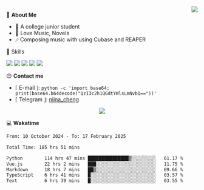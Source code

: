 <a href="#">
    <img align="right" src="https://github-readme-stats-tau-lilac-25.vercel.app/api?username=irorange27&count_private=true&show_icons=true&theme=transparent" />
</a>

💭 **About Me**

- 🏫 A college junior student
- 🍕 Love Music, Novels
- 🎶 Composing music with using Cubase and REAPER


🚀 Skills

![](https://img.shields.io/badge/-python-3e74a2?style=for-the-badge&logo=Python&logoColor=fff
)
![](https://img.shields.io/badge/-javascript-f0db4f?style=for-the-badge&logo=JavaScript&logoColor=fff
)
![](https://img.shields.io/badge/-vue3-41b883?style=for-the-badge&logo=Vue.js&logoColor=fff
)
![](https://img.shields.io/badge/-docker-2496ed?style=for-the-badge&logo=Docker&logoColor=fff
)
![](https://img.shields.io/badge/-linux-000000?style=for-the-badge&logo=Linux&logoColor=fff&color=000
)

😊 **Contact me**

- ⌈ E-mail ⌋: `python -c 'import base64; print(base64.b64decode("QzI3c2h1QGdtYWlsLmNvbQ=="))'`
- ⌈ Telegram ⌋: [niina_cheng](https://t.me/niina_cheng)

</p>
    <p align="center">
    <img src="https://profile-counter.glitch.me/{irorange27}/count.svg" />
</p>

💻 **Wakatime**

<!--START_SECTION:waka-->

```txt
From: 10 October 2024 - To: 17 February 2025

Total Time: 185 hrs 51 mins

Python        114 hrs 47 mins ███████████████▒░░░░░░░░░   61.17 %
Vue.js        22 hrs 2 mins   ███░░░░░░░░░░░░░░░░░░░░░░   11.75 %
Markdown      18 hrs 7 mins   ██▒░░░░░░░░░░░░░░░░░░░░░░   09.66 %
TypeScript    6 hrs 41 mins   █░░░░░░░░░░░░░░░░░░░░░░░░   03.57 %
Text          6 hrs 39 mins   █░░░░░░░░░░░░░░░░░░░░░░░░   03.55 %
```

<!--END_SECTION:waka-->
